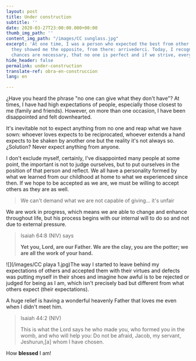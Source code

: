 ```yaml
---
layout: post
title: Under construction
subtitle: ''
date: 2020-03-27T23:00:00.000+00:00
thumb_img_path: ''
content_img_path: "/images/CC sunglass.jpg"
excerpt: 'At one time, I was a person who expected the best from other people until
  they showed me the opposite, from there: arrivederci. Today, I recognize that second
  chances are necessary, that no one is perfect and if we strive, everything can improve.'
hide_header: false
permalink: under-construction
translate-ref: obra-en-construccion
lang: en

---
```

¿Have you heard the phrase "no one can give what they don't have"? At times, I have had high expectations of people, especially those closest to me (family and friends). However, on more than one occasion, I have been disappointed and felt downhearted.

It's inevitable not to expect anything from no one and reap what we have sown: whoever loves expects to be reciprocated, whoever extends a hand expects to be shaken by another one but the reality it's not always so. ¿Solution? Never expect anything from anyone.

I don't exclude myself, certainly, I've disappointed many people at some point, the important is not to judge ourselves, but to put ourselves in the position of that person and reflect. We all have a personality formed by what we learned from our childhood at home to what we experienced since then. If we hope to be accepted as we are, we must be willing to accept others as they are as well.

> We can't demand what we are not capable of giving... it's unfair

We are work in progress, which means we are able to change and enhance throughout life, but his process begins with our internal will to do so and not due to external pressure.

> Isaiah 64:8 (NIV) says
>
> **Yet you, Lord, are our Father. We are the clay, you are the potter; we are all the work of your hand.**

![](/images/CC playa 1.jpg)The way I started to leave behind my expectations of others and accepted them with their virtues and defects was putting myself in their shoes and imagine how awful is to be rejected or judged for being as I am, which isn't precisely bad but different from what others expect (their expectations).

A huge relief is having a wonderful heavenly Father that loves me even when I didn't meet him. 

> Isaiah 44:2 (NIV)
>
> This is what the Lord says he who made you, who formed you in the womb, and who will help you: Do not be afraid, Jacob, my servant, Jeshurun,\[a\] whom I have chosen.

How **blessed** I am!